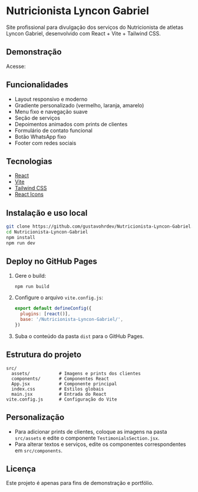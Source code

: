 # Nutricionista Lyncon Gabriel

Site profissional para divulgação dos serviços do Nutricionista de atletas Lyncon Gabriel, desenvolvido com React + Vite + Tailwind CSS.

## Demonstração

Acesse: []()

## Funcionalidades

- Layout responsivo e moderno
- Gradiente personalizado (vermelho, laranja, amarelo)
- Menu fixo e navegação suave
- Seção de serviços
- Depoimentos animados com prints de clientes
- Formulário de contato funcional
- Botão WhatsApp fixo
- Footer com redes sociais

## Tecnologias

- [React](https://react.dev/)
- [Vite](https://vitejs.dev/)
- [Tailwind CSS](https://tailwindcss.com/)
- [React Icons](https://react-icons.github.io/react-icons/)

## Instalação e uso local

```bash
git clone https://github.com/gustavohrdev/Nutricionista-Lyncon-Gabriel.git
cd Nutricionista-Lyncon-Gabriel
npm install
npm run dev
```

## Deploy no GitHub Pages

1. Gere o build:
   ```bash
   npm run build
   ```
2. Configure o arquivo `vite.config.js`:
   ```js
   export default defineConfig({
     plugins: [react()],
     base: '/Nutricionista-Lyncon-Gabriel/',
   })
   ```
3. Suba o conteúdo da pasta `dist` para o GitHub Pages.

## Estrutura do projeto

```
src/
  assets/           # Imagens e prints dos clientes
  components/       # Componentes React
  App.jsx           # Componente principal
  index.css         # Estilos globais
  main.jsx          # Entrada do React
vite.config.js      # Configuração do Vite
```

## Personalização

- Para adicionar prints de clientes, coloque as imagens na pasta `src/assets` e edite o componente `TestimonialsSection.jsx`.
- Para alterar textos e serviços, edite os componentes correspondentes em `src/components`.

## Licença

Este projeto é apenas para fins de demonstração e portfólio.
